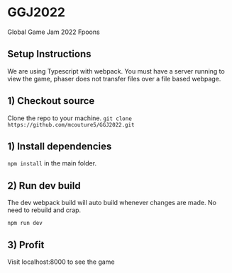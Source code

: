 # GGJ2022
Global Game Jam 2022 Fpoons

## Setup Instructions
We are using Typescript with webpack. You must have a server running to view the game, phaser does not transfer files over a file based webpage.

## 1) Checkout source
Clone the repo to your machine. `git clone https://github.com/mcouture5/GGJ2022.git`

## 1) Install dependencies
`npm install` in the main folder.

## 2) Run dev build
The dev webpack build will auto build whenever changes are made. No need to rebuild and crap.

`npm run dev`

## 3) Profit
Visit localhost:8000 to see the game
